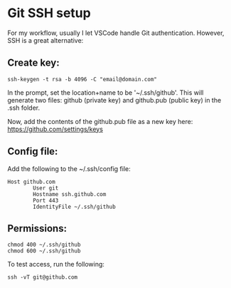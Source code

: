# Git SSH setup

For my workflow, usually I let VSCode handle Git authentication. However, SSH is a great alternative:

## Create key:

```
ssh-keygen -t rsa -b 4096 -C "email@domain.com"
```

In the prompt, set the location+name to be '~/.ssh/github'. This will generate two files: github (private key) and github.pub (public key) in the .ssh folder.

Now, add the contents of the github.pub file as a new key here: https://github.com/settings/keys 

## Config file:

Add the following to the ~/.ssh/config file:

```
Host github.com
        User git
        Hostname ssh.github.com
        Port 443
        IdentityFile ~/.ssh/github
```

## Permissions:

```
chmod 400 ~/.ssh/github
chmod 600 ~/.ssh/github
```

To test access, run the following:

```
ssh -vT git@github.com
```

